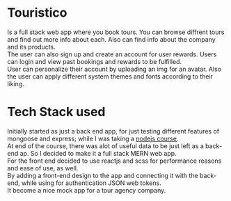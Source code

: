 # Touristico
Is a full stack web app where you book tours. You can browse diffrent tours and find out more info about each. Also can find info about the company and its products.\
The user can also sign up and create an account for user rewards. Users can login and view past bookings and rewards to be fulfilled.\
User can personalize their account by uploading an img for an avatar. Also the user can apply different system themes and fonts according to their liking.

# Tech Stack used
Initially started as just a back end app, for just testing different features of mongoose and express; while I was taking a 
<a href="https://www.udemy.com/course/nodejs-express-mongodb-bootcamp/" target="_blank" rel="noreferrer">nodejs course</a>.\
At end of the course, there was alot of useful data to be just left as a back-end ap. So I decided to make it a full stack MERN web app.\
For the front end decided to use reactjs and scss for performance reasons and ease of use, as well.\
By adding a front-end design to the app and connecting it with the back-end, while using for authentication JSON web tokens.\
It become a nice mock app for a tour agency company.
